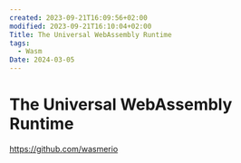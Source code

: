 ```yaml
---
created: 2023-09-21T16:09:56+02:00
modified: 2023-09-21T16:10:04+02:00
Title: The Universal WebAssembly Runtime
tags:
  - Wasm
Date: 2024-03-05
---
```

 
# The Universal WebAssembly Runtime

https://github.com/wasmerio
